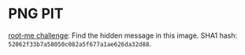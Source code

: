 # PNG PIT

[root-me challenge](https://www.root-me.org/en/Challenges/Steganography/PNG-Pixel-Indicator-Technique): Find the hidden message in this image. SHA1 hash: `52062f33b7a58050c082a5f677a1ae626da32d88`.
